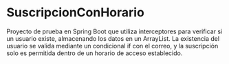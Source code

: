 # SuscripcionConHorario
Proyecto de prueba en Spring Boot que utiliza interceptores para verificar si un usuario existe, almacenando los datos en un ArrayList. La existencia del usuario se valida mediante un condicional if con el correo, y la suscripción solo es permitida dentro de un horario de acceso establecido.
